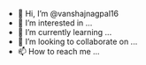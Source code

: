 - 👋 Hi, I’m @vanshajnagpal16
- 👀 I’m interested in ...
- 🌱 I’m currently learning ...
- 💞️ I’m looking to collaborate on ...
- 📫 How to reach me ...

<!---
vanshajnagpal16/vanshajnagpal16 is a ✨ special ✨ repository because its `README.md` (this file) appears on your GitHub profile.
You can click the Preview link to take a look at your changes.
--->

